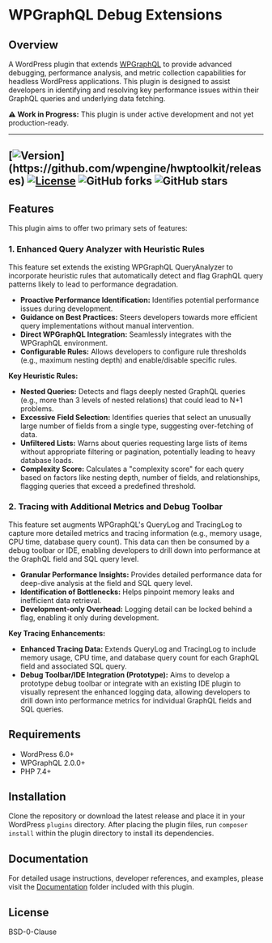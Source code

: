 # WPGraphQL Debug Extensions

## Overview

A WordPress plugin that extends [WPGraphQL](https://www.wpgraphql.com/) to provide advanced debugging, performance analysis, and metric collection capabilities for headless WordPress applications. This plugin is designed to assist developers in identifying and resolving key performance issues within their GraphQL queries and underlying data fetching.

**⚠️ Work in Progress:** This plugin is under active development and not yet production-ready.


-----

[![Version](https://img.shields.io/github/v/release/wpengine/hwptoolkit?include_prereleases&label=prerelease&filter=%40wpengine%2Fwpgraphql-debug-extensions-*)](https://github.com/wpengine/hwptoolkit/releases)
[![License](https://img.shields.io/badge/license-GPLv2%2B-green)](https://www.gnu.org/licenses/gpl-2.0.html)
![GitHub forks](https://img.shields.io/github/forks/wpengine/hwptoolkit?style=social)
![GitHub stars](https://img.shields.io/github/stars/wpengine/hwptoolkit?style=social)
-----


## Features

This plugin aims to offer two primary sets of features:

### 1. Enhanced Query Analyzer with Heuristic Rules

This feature set extends the existing WPGraphQL QueryAnalyzer to incorporate heuristic rules that automatically detect and flag GraphQL query patterns likely to lead to performance degradation.

* **Proactive Performance Identification:** Identifies potential performance issues during development.
* **Guidance on Best Practices:** Steers developers towards more efficient query implementations without manual intervention.
* **Direct WPGraphQL Integration:** Seamlessly integrates with the WPGraphQL environment.
* **Configurable Rules:** Allows developers to configure rule thresholds (e.g., maximum nesting depth) and enable/disable specific rules.

**Key Heuristic Rules:**
* **Nested Queries:** Detects and flags deeply nested GraphQL queries (e.g., more than 3 levels of nested relations) that could lead to N+1 problems.
* **Excessive Field Selection:** Identifies queries that select an unusually large number of fields from a single type, suggesting over-fetching of data.
* **Unfiltered Lists:** Warns about queries requesting large lists of items without appropriate filtering or pagination, potentially leading to heavy database loads.
* **Complexity Score:** Calculates a "complexity score" for each query based on factors like nesting depth, number of fields, and relationships, flagging queries that exceed a predefined threshold.

### 2. Tracing with Additional Metrics and Debug Toolbar

This feature set augments WPGraphQL's QueryLog and TracingLog to capture more detailed metrics and tracing information (e.g., memory usage, CPU time, database query count). This data can then be consumed by a debug toolbar or IDE, enabling developers to drill down into performance at the GraphQL field and SQL query level.

* **Granular Performance Insights:** Provides detailed performance data for deep-dive analysis at the field and SQL query level.
* **Identification of Bottlenecks:** Helps pinpoint memory leaks and inefficient data retrieval.
* **Development-only Overhead:** Logging detail can be locked behind a flag, enabling it only during development.

**Key Tracing Enhancements:**
* **Enhanced Tracing Data:** Extends QueryLog and TracingLog to include memory usage, CPU time, and database query count for each GraphQL field and associated SQL query.
* **Debug Toolbar/IDE Integration (Prototype):** Aims to develop a prototype debug toolbar or integrate with an existing IDE plugin to visually represent the enhanced logging data, allowing developers to drill down into performance metrics for individual GraphQL fields and SQL queries.

## Requirements

* WordPress 6.0+
* WPGraphQL 2.0.0+
* PHP 7.4+

## Installation

Clone the repository or download the latest release and place it in your WordPress `plugins` directory. After placing the plugin files, run `composer install` within the plugin directory to install its dependencies.

## Documentation

For detailed usage instructions, developer references, and examples, please visit the [Documentation](docs/index.md) folder included with this plugin.

## License
BSD-0-Clause
